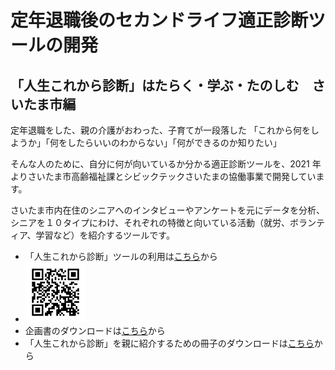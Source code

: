 # 定年退職後のセカンドライフ適正診断ツールの開発

## 「人生これから診断」はたらく・学ぶ・たのしむ　さいたま市編

定年退職をした、親の介護がおわった、子育てが一段落した
「これから何をしようか」「何をしたらいいのわからない」「何ができるのか知りたい」

そんな人のために、自分に何が向いているか分かる適正診断ツールを、2021 年よりさいたま市高齢福祉課とシビックテックさいたまの協働事業で開発しています。

さいたま市内在住のシニアへのインタビューやアンケートを元にデータを分析、シニアを１０タイプにわけ、それぞれの特徴と向いている活動（就労、ボランティア、学習など）を紹介するツールです。

- 「人生これから診断」ツールの利用は<a href="/shindan/index.html" target="_blank">こちら</a>から
- <img width="20%" src="/images/project/shindan_qr.png">
- 企画書のダウンロードは<a href="/dlfiles/project_shindan.pdf" target="_blank">こちら</a>から
- 「人生これから診断」を親に紹介するための冊子のダウンロードは<a href="/dlfiles/CTS_book_web_dl.pdf" target="_blank">こちら</a>から
